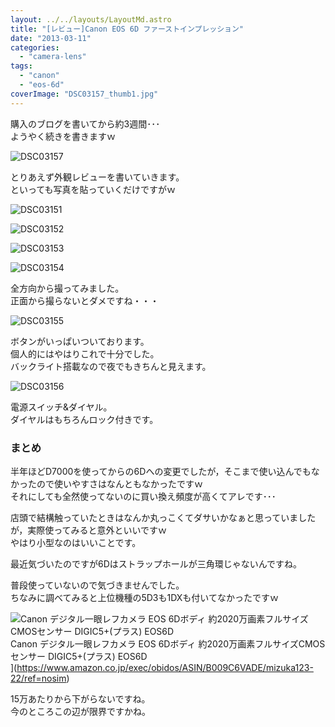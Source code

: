 ```yaml
---
layout: ../../layouts/LayoutMd.astro
title: "[レビュー]Canon EOS 6D ファーストインプレッション"
date: "2013-03-11"
categories: 
  - "camera-lens"
tags: 
  - "canon"
  - "eos-6d"
coverImage: "DSC03157_thumb1.jpg"
---
```


購入のブログを書いてから約3週間･･･  
ようやく続きを書きますｗ

![DSC03157](/archive/images/DSC03157_thumb.jpg "DSC03157")

とりあえず外観レビューを書いていきます。  
といっても写真を貼っていくだけですがｗ

![DSC03151](/archive/images/DSC03151_thumb.jpg "DSC03151")

![DSC03152](/archive/images/DSC03152_thumb.jpg "DSC03152")

![DSC03153](/archive/images/DSC03153_thumb.jpg "DSC03153")

![DSC03154](/archive/images/DSC03154_thumb.jpg "DSC03154")

全方向から撮ってみました。  
正面から撮らないとダメですね・・・

![DSC03155](/archive/images/DSC03155_thumb.jpg "DSC03155")

ボタンがいっぱいついております。  
個人的にはやはりこれで十分でした。  
バックライト搭載なので夜でもきちんと見えます。

![DSC03156](/archive/images/DSC03156_thumb.jpg "DSC03156")

電源スイッチ&ダイヤル。  
ダイヤルはもちろんロック付きです。

### まとめ

半年ほどD7000を使ってからの6Dへの変更でしたが，そこまで使い込んでもなかったので使いやすさはなんともなかったですｗ  
それにしても全然使ってないのに買い換え頻度が高くてアレです･･･

店頭で結構触っていたときはなんか丸っこくてダサいかなぁと思っていましたが，実際使ってみると意外といいですｗ  
やはり小型なのはいいことです。

最近気づいたのですが6Dはストラップホールが三角環じゃないんですね。  

普段使っていないので気づきませんでした。  
ちなみに調べてみると上位機種の5D3も1DXも付いてなかったですｗ

![Canon デジタル一眼レフカメラ EOS 6Dボディ 約2020万画素フルサイズCMOSセンサー DIGIC5+(プラス) EOS6D](/archive/images/51q7Z2F6dkL._SL160_.jpg)  
Canon デジタル一眼レフカメラ EOS 6Dボディ 約2020万画素フルサイズCMOSセンサー DIGIC5+(プラス) EOS6D  
](https://www.amazon.co.jp/exec/obidos/ASIN/B009C6VADE/mizuka123-22/ref=nosim)

15万あたりから下がらないですね。  
今のところこの辺が限界ですかね。
